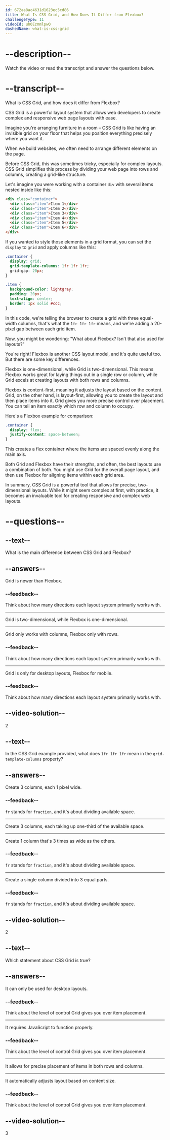 ```yaml
---
id: 672aa8ac4631d1623ec5cd86
title: What Is CSS Grid, and How Does It Differ from Flexbox?
challengeType: 11
videoId: uh0EzmmlpwQ
dashedName: what-is-css-grid
---
```


# --description--

Watch the video or read the transcript and answer the questions below.

# --transcript--

What is CSS Grid, and how does it differ from Flexbox?

CSS Grid is a powerful layout system that allows web developers to create complex and responsive web page layouts with ease.

Imagine you're arranging furniture in a room – CSS Grid is like having an invisible grid on your floor that helps you position everything precisely where you want it.

When we build websites, we often need to arrange different elements on the page.

Before CSS Grid, this was sometimes tricky, especially for complex layouts. CSS Grid simplifies this process by dividing your web page into rows and columns, creating a grid-like structure.

Let's imagine you were working with a container `div` with several items nested inside like this:

```html
<div class="container">
  <div class="item">Item 1</div>
  <div class="item">Item 2</div>
  <div class="item">Item 3</div>
  <div class="item">Item 4</div>
  <div class="item">Item 5</div>
  <div class="item">Item 6</div>
</div>
```

If you wanted to style those elements in a grid format, you can set the `display` to `grid` and apply columns like this:

```css
.container {
  display: grid;
  grid-template-columns: 1fr 1fr 1fr;
  grid-gap: 20px;
}

.item {
  background-color: lightgray;
  padding: 20px;
  text-align: center;
  border: 1px solid #ccc;
}
```

In this code, we're telling the browser to create a grid with three equal-width columns, that's what the `1fr 1fr 1fr` means, and we're adding a 20-pixel gap between each grid item.

Now, you might be wondering: "What about Flexbox? Isn't that also used for layouts?"

You're right! Flexbox is another CSS layout model, and it's quite useful too. But there are some key differences.

Flexbox is one-dimensional, while Grid is two-dimensional. This means Flexbox works great for laying things out in a single row or column, while Grid excels at creating layouts with both rows and columns.

Flexbox is content-first, meaning it adjusts the layout based on the content. Grid, on the other hand, is layout-first, allowing you to create the layout and then place items into it. Grid gives you more precise control over placement. You can tell an item exactly which row and column to occupy.

Here's a Flexbox example for comparison:

```css
.container {
  display: flex;
  justify-content: space-between;
}
```

This creates a flex container where the items are spaced evenly along the main axis.

Both Grid and Flexbox have their strengths, and often, the best layouts use a combination of both. You might use Grid for the overall page layout, and then use Flexbox for aligning items within each grid area.

In summary, CSS Grid is a powerful tool that allows for precise, two-dimensional layouts. While it might seem complex at first, with practice, it becomes an invaluable tool for creating responsive and complex web layouts.

# --questions--

## --text--

What is the main difference between CSS Grid and Flexbox?

## --answers--

Grid is newer than Flexbox.

### --feedback--

Think about how many directions each layout system primarily works with.

---

Grid is two-dimensional, while Flexbox is one-dimensional.

---

Grid only works with columns, Flexbox only with rows.

### --feedback--

Think about how many directions each layout system primarily works with.

---

Grid is only for desktop layouts, Flexbox for mobile.

### --feedback--

Think about how many directions each layout system primarily works with.

## --video-solution--

2

## --text--

In the CSS Grid example provided, what does `1fr 1fr 1fr` mean in the `grid-template-columns` property?

## --answers--

Create 3 columns, each 1 pixel wide.

### --feedback--

`fr` stands for `fraction`, and it's about dividing available space.

---

Create 3 columns, each taking up one-third of the available space.

---

Create 1 column that's 3 times as wide as the others.

### --feedback--

`fr` stands for `fraction`, and it's about dividing available space.

---

Create a single column divided into 3 equal parts.

### --feedback--

`fr` stands for `fraction`, and it's about dividing available space.

## --video-solution--

2

## --text--

Which statement about CSS Grid is true?

## --answers--

It can only be used for desktop layouts.

### --feedback--

Think about the level of control Grid gives you over item placement.

---

It requires JavaScript to function properly.

### --feedback--

Think about the level of control Grid gives you over item placement.

---

It allows for precise placement of items in both rows and columns.

---

It automatically adjusts layout based on content size.

### --feedback--

Think about the level of control Grid gives you over item placement.

## --video-solution--

3

